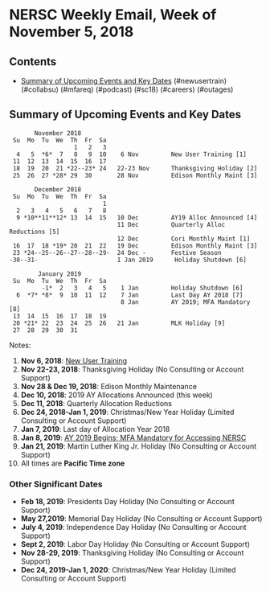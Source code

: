 # NERSC Weekly Email, Week of November 5, 2018 #

## Contents ## 

- [Summary of Upcoming Events and Key Dates](#dates)
(#newusertrain)
(#collabsu)
(#mfareq)
(#podcast)
(#sc18)
(#careers)
(#outages)

## Summary of Upcoming Events and Key Dates <a name="dates"/> ##

           November 2018   
     Su  Mo  Tu  We  Th  Fr  Sa
                      1   2   3    
      4   5  *6*  7   8   9  10    6 Nov         New User Training [1]
     11  12  13  14  15  16  17 
     18  19  20  21 *22--23* 24   22-23 Nov      Thanksgiving Holiday [2]
     25  26  27 *28* 29  30       28 Nov         Edison Monthly Maint [3] 

           December 2018   
     Su  Mo  Tu  We  Th  Fr  Sa
                              1 
      2   3   4   5   6   7   8 
      9 *10**11**12* 13  14  15   10 Dec         AY19 Alloc Announced [4]
                                  11 Dec         Quarterly Alloc Reductions [5]
                                  12 Dec         Cori Monthly Maint [1]
     16  17  18 *19* 20  21  22   19 Dec         Edison Monthly Maint [3]
     23 *24--25--26--27--28--29-  24 Dec -       Festive Season 
    -30--31-                      1 Jan 2019      Holiday Shutdown [6]

            January 2019
     Su  Mo  Tu  We  Th  Fr  Sa
             -1*  2   3   4   5    1 Jan         Holiday Shutdown [6]
      6  *7* *8*  9  10  11  12    7 Jan         Last Day AY 2018 [7] 
                                   8 Jan         AY 2019; MFA Mandatory [8] 
     13  14  15  16  17  18  19
     20 *21* 22  23  24  25  26   21 Jan         MLK Holiday [9]
     27  28  29  30  31

Notes:

1. **Nov 6, 2018**: [New User Training](#newusertrain)
2. **Nov 22-23, 2018**: Thanksgiving Holiday (No Consulting or Account Support)
3. **Nov 28 & Dec 19, 2018**: Edison Monthly Maintenance
4. **Dec 10, 2018**: 2019 AY Allocations Announced (this week)
5. **Dec 11, 2018**: Quarterly Allocation Reductions
6. **Dec 24, 2018-Jan 1, 2019**: Christmas/New Year Holiday (Limited Consulting or Account Support)
7. **Jan 7, 2019**: Last day of Allocation Year 2018
8. **Jan 8, 2019**: [AY 2019 Begins; MFA Mandatory for Accessing NERSC](#mfareq)
9. **Jan 21, 2019**: Martin Luther King Jr. Holiday (No Consulting or Account Support)
10. All times are **Pacific Time zone**


### Other Significant Dates ###
- **Feb 18, 2019**: Presidents Day Holiday (No Consulting or Account Support)
- **May 27,2019**: Memorial Day Holiday (No Consulting or Account Support)
- **July 4, 2019**: Independence Day Holiday (No Consulting or Account Support)
- **Sept 2, 2019**: Labor Day Holiday (No Consulting or Account Support)
- **Nov 28-29, 2019**: Thanksgiving Holiday (No Consulting or Account Support)
- **Dec 24, 2019-Jan 1, 2020**: Christmas/New Year Holiday (Limited Consulting or Account Support)

